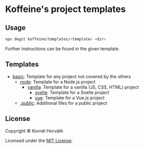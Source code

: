 # Koffeine's project templates

## Usage

```sh
npx degit koffeine/templates/<template> <dir>
```

Further instructions can be found in the given template.

## Templates

- <a href="basic">basic</a>: Template for any project not covered by the others
	- <a href="node">node</a>: Template for a Node.js project
		- <a href="vanilla">vanilla</a>: Template for a vanilla (JS, CSS, HTML) project
			- <a href="svelte">svelte</a>: Template for a Svelte project
			- <a href="vue">vue</a>: Template for a Vue.js project
	- <a href=".public">.public</a>: Additional files for a public project

## License

Copyright © Kornél Horváth

Licensed under the [MIT License](https://raw.githubusercontent.com/koffeine/templates/master/LICENSE).